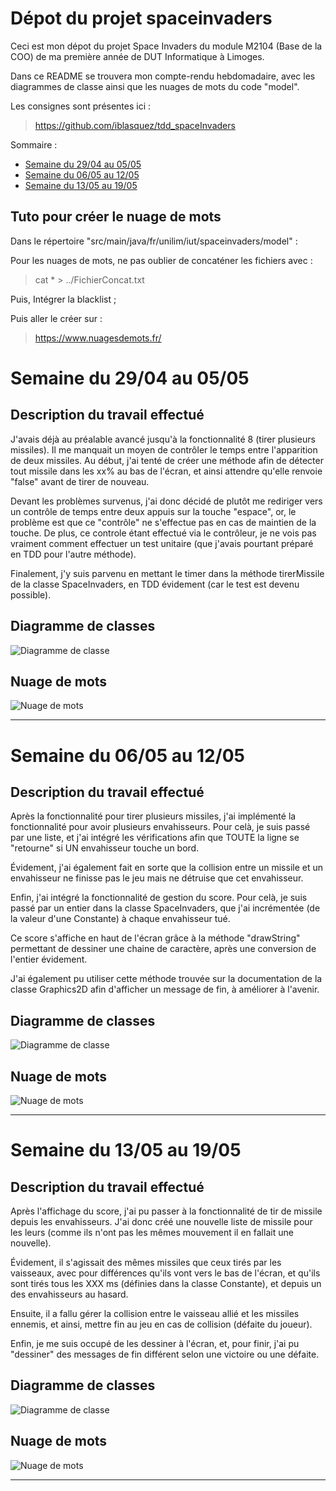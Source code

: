 # Dépot du projet spaceinvaders
Ceci est mon dépot du projet Space Invaders du module M2104 (Base de la COO) de ma première année de DUT Informatique à Limoges.

Dans ce README se trouvera mon compte-rendu hebdomadaire, avec les diagrammes de classe ainsi que les nuages de mots du code "model".

Les consignes sont présentes ici :
> https://github.com/iblasquez/tdd_spaceInvaders

Sommaire :

- [Semaine du 29/04 au 05/05](#2904au0505)
- [Semaine du 06/05 au 12/05](#0605au1205)
- [Semaine du 13/05 au 19/05](#1305au1905)



## Tuto pour créer le nuage de mots

Dans le répertoire "src/main/java/fr/unilim/iut/spaceinvaders/model" :

Pour les nuages de mots, ne pas oublier de concaténer les fichiers avec :
> cat * > ../FichierConcat.txt

Puis, Intégrer la blacklist ;

Puis aller le créer sur :
> https://www.nuagesdemots.fr/

# Semaine du 29/04 au 05/05 <a id="2904au0505"></a>

## Description du travail effectué

J'avais déjà au préalable avancé jusqu'à la fonctionnalité 8 (tirer plusieurs missiles). Il me manquait un moyen de contrôler le temps entre l'apparition de deux missiles. Au début, j'ai tenté de créer une méthode afin de détecter tout missile dans les xx% au bas de l'écran, et ainsi attendre qu'elle renvoie "false" avant de tirer de nouveau.

Devant les problèmes survenus, j'ai donc décidé de plutôt me rediriger vers un contrôle de temps entre deux appuis sur la touche "espace", or, le problème est que ce "contrôle" ne s'effectue pas en cas de maintien de la touche. De plus, ce controle étant effectué via le contrôleur, je ne vois pas vraiment comment effectuer un test unitaire (que j'avais pourtant préparé en TDD pour l'autre méthode).

Finalement, j'y suis parvenu en mettant le timer dans la méthode tirerMissile de la classe SpaceInvaders, en TDD évidement (car le test est devenu possible).

## Diagramme de classes

<img src="Annexes/diag1.gif" alt="Diagramme de classe"> 


## Nuage de mots

<img src="Annexes/wordcloud1.png" alt="Nuage de mots"> 

---

# Semaine du 06/05 au 12/05 <a id="0605au1205"></a>

## Description du travail effectué

Après la fonctionnalité pour tirer plusieurs missiles, j'ai implémenté la fonctionnalité pour avoir plusieurs envahisseurs. Pour celà, je suis passé par une liste, et j'ai intégré les vérifications afin que TOUTE la ligne se "retourne" si UN envahisseur touche un bord.

Évidement, j'ai également fait en sorte que la collision entre un missile et un envahisseur ne finisse pas le jeu mais ne détruise que cet envahisseur.

Enfin, j'ai intégré la fonctionnalité de gestion du score. Pour celà, je suis passé par un entier dans la classe SpaceInvaders, que j'ai incrémentée (de la valeur d'une Constante) à chaque envahisseur tué.

Ce score s'affiche en haut de l'écran grâce à la méthode "drawString" permettant de dessiner une chaine de caractère, après une conversion de l'entier évidement.

J'ai également pu utiliser cette méthode trouvée sur la documentation de la classe Graphics2D afin d'afficher un message de fin, à améliorer à l'avenir.


## Diagramme de classes

<img src="Annexes/diag2.gif" alt="Diagramme de classe"> 


## Nuage de mots

<img src="Annexes/wordcloud2.png" alt="Nuage de mots"> 

---

# Semaine du 13/05 au 19/05 <a id="1305au1905"></a>

## Description du travail effectué

Après l'affichage du score, j'ai pu passer à la fonctionnalité de tir de missile depuis les envahisseurs. J'ai donc créé une nouvelle liste de missile pour les leurs (comme ils n'ont pas les mêmes mouvement il en fallait une nouvelle).

Évidement, il s'agissait des mêmes missiles que ceux tirés par les vaisseaux, avec pour différences qu'ils vont vers le bas de l'écran, et qu'ils sont tirés tous les XXX ms (définies dans la classe Constante), et depuis un des envahisseurs au hasard.

Ensuite, il a fallu gérer la collision entre le vaisseau allié et les missiles ennemis, et ainsi, mettre fin au jeu en cas de collision (défaite du joueur).

Enfin, je me suis occupé de les dessiner à l'écran, et, pour finir, j'ai pu "dessiner" des messages de fin différent selon une victoire ou une défaite.

## Diagramme de classes

<img src="Annexes/diag3.gif" alt="Diagramme de classe"> 


## Nuage de mots

<img src="Annexes/wordcloud3.png" alt="Nuage de mots"> 

---

